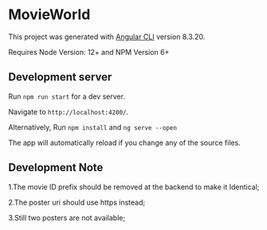 # MovieWorld

This project was generated with [Angular CLI](https://github.com/angular/angular-cli) version 8.3.20.

Requires Node Version: 12+ and NPM Version 6+

## Development server

Run `npm run start` for a dev server. 

Navigate to `http://localhost:4200/`. 

Alternatively, Run `npm install` and `ng serve --open`

The app will automatically reload if you change any of the source files.

## Development Note

1.The movie ID prefix should be removed at the backend to make it Identical;

2.The poster uri should use https instead; 

3.Still two posters are not available;
